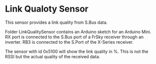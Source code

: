 # Link Qualoty Sensor
This sensor provides a link quality from S.Bus data.

Folder LinkQualitySensor contains an Arduino sketch for an Arduino Mini. RX port is connected to the S.Bus port of a FrSky receiver through an inverter. RB3 is connected to the S.Port of the X-Series receiver.

The sensor with id 0x5100 will show the link quality in %. This is not the RSSI but the actual quality of the received data.
